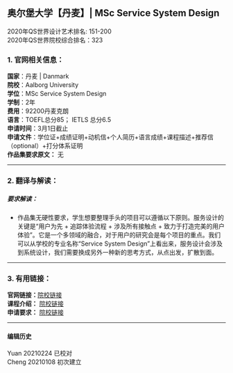 ## 奥尔堡大学【丹麦】| MSc Service System Design
2020年QS世界设计艺术排名: 151-200  
2020年QS世界院校综合排名：323

### 1. 官网相关信息：

**国家**：丹麦 | Danmark   
**院校**：Aalborg University  
**学位**：MSc Service System Design  
**学制**：2年             
**费用**：92200丹麦克朗  
**语言**：TOEFL总分85；
         IETLS 总分6.5  
**申请时间**：3月1日截止      
**申请文件**：学位证+成绩证明+动机信+个人简历+语言成绩+课程描述+推荐信（optional）+打分体系证明  
**作品集要求原文：**  无

---


### 2. 翻译与解读：

##### 要求解读：
- 作品集无硬性要求，学生想要整理手头的项目可以遵循以下原则。服务设计的关键是“用户为先 + 追踪体验流程 + 涉及所有接触点 + 致力于打造完美的用户体验”。它是一个多领域的融合，对于用户的研究会是每个项目的重点。我们可以从学校的专业名称“Service System Design”上看出来，服务设计会涉及到系统设计，我们需要换成另外一种新的思考方式，从点出发，扩散到面。  


---

### 3. 有用链接：

**官网链接：**[院校链接](https://www.en.aau.dk/education/master/service-systems-design)  
**课程介绍：** [院校链接](https://www.en.aau.dk/education/master/service-systems-design/academic-content/)  
**申请要求：** [院校链接](https://www.en.aau.dk/education/apply/master/how-to-apply/#296122)


---


#### 编辑历史
Yuan 20210224 已校对    
Cheng 20210108 初次建立  
